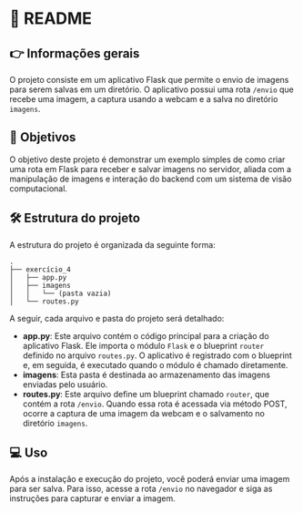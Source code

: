 # 📝 README

## 👉 Informações gerais

O projeto consiste em um aplicativo Flask que permite o envio de imagens para serem salvas em um diretório. O aplicativo possui uma rota `/envio` que recebe uma imagem, a captura usando a webcam e a salva no diretório `imagens`.

## 🎯 Objetivos

O objetivo deste projeto é demonstrar um exemplo simples de como criar uma rota em Flask para receber e salvar imagens no servidor, aliada com a manipulação de imagens e interação do backend com um sistema de visão computacional.

## 🛠 Estrutura do projeto

A estrutura do projeto é organizada da seguinte forma:

```
.
├── exercício_4
│   ├── app.py
│   ├── imagens
│   │   └── (pasta vazia)
│   └── routes.py
```

A seguir, cada arquivo e pasta do projeto será detalhado:

- **app.py**: Este arquivo contém o código principal para a criação do aplicativo Flask. Ele importa o módulo `Flask` e o blueprint `router` definido no arquivo `routes.py`. O aplicativo é registrado com o blueprint e, em seguida, é executado quando o módulo é chamado diretamente.
- **imagens**: Esta pasta é destinada ao armazenamento das imagens enviadas pelo usuário.
- **routes.py**: Este arquivo define um blueprint chamado `router`, que contém a rota `/envio`. Quando essa rota é acessada via método POST, ocorre a captura de uma imagem da webcam e o salvamento no diretório `imagens`.

## 💻 Uso

Após a instalação e execução do projeto, você poderá enviar uma imagem para ser salva. Para isso, acesse a rota `/envio` no navegador e siga as instruções para capturar e enviar a imagem.
